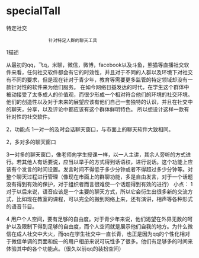# specialTall
特定社交

     				针对特定人群的聊天工具



1描述

从最初的qq，飞q，米聊，微信，微博，facebook以及斗鱼，熊猫等直播社交软件来看，任何社交软件都会有它的时效性，并且对于不同的人群以及环境下对社交有不同的要求，但是现在针对于青少年，教育等需要更多监管的特定领域却没有一款针对性的软件来为他们服务。
在如今网络日益发达的时代，在学生这个群体中被动接受了太多成人的价值观，而很少形成一个相对符合他们的环境的社交环境。他们的创造性以及对于未来的展望应该有他们自己一套独特的认识，并且在社交中的聊天，分享，以及评论中都应该有这个群体鲜明特色。
所以想设计这样一款有针对性的社交软件。

2，功能点
1一对一的及时会话聊天窗口，与市面上的聊天软件大致相同。

2，多对多的聊天窗口

3一对多的聊天窗口，像老师向学生授课一样，以一人主讲，其余人旁听的方式进行。若其他人有话要说，应当以举手的方式得到话语权，进行说话。这个功能上应该有个发言的时间设置。发言时间不得低于多少分钟或者不得超过多少分钟等。对整个聊天过程进行管理（像现在市面上的群聊功能，多是自由发言，对于一个话题没有得到有效的保护，对于组织者而言很难使一个话题得到有效的进行）
小点：
1对于以后来说，语音应该是一个主要的聊天方式，所以它会衍生出很多新的交流方式，比如现在教室的课程，可以完全的搬到网络上来，还有演讲，相声等各种形式的语音节目。



4 用户个人空间，要有足够的自由度。对于青少年来说，他们渴望在外界无数的呵护以及限制下得到足够的自由度，而个人空间就是展示他们自我的地方。为什么微信在成人社交中大火，而qq在学生社交中一直长青，也正是因为qq的个性化相对于微信单调的页面和统一的用户相册来说可玩性多了很多。他们有足够多的时间来体验其中的各个功能点。（很久以前qq的装扮空间）







